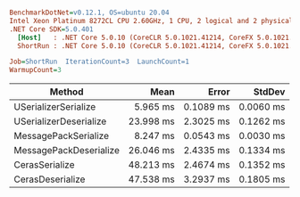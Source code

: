 ``` ini

BenchmarkDotNet=v0.12.1, OS=ubuntu 20.04
Intel Xeon Platinum 8272CL CPU 2.60GHz, 1 CPU, 2 logical and 2 physical cores
.NET Core SDK=5.0.401
  [Host]   : .NET Core 5.0.10 (CoreCLR 5.0.1021.41214, CoreFX 5.0.1021.41214), X64 RyuJIT
  ShortRun : .NET Core 5.0.10 (CoreCLR 5.0.1021.41214, CoreFX 5.0.1021.41214), X64 RyuJIT

Job=ShortRun  IterationCount=3  LaunchCount=1  
WarmupCount=3  

```
|                 Method |      Mean |     Error |    StdDev |
|----------------------- |----------:|----------:|----------:|
|   USerializerSerialize |  5.965 ms | 0.1089 ms | 0.0060 ms |
| USerializerDeserialize | 23.998 ms | 2.3025 ms | 0.1262 ms |
|   MessagePackSerialize |  8.247 ms | 0.0543 ms | 0.0030 ms |
| MessagePackDeserialize | 26.046 ms | 2.4335 ms | 0.1334 ms |
|         CerasSerialize | 48.213 ms | 2.4674 ms | 0.1352 ms |
|       CerasDeserialize | 47.538 ms | 3.2937 ms | 0.1805 ms |
